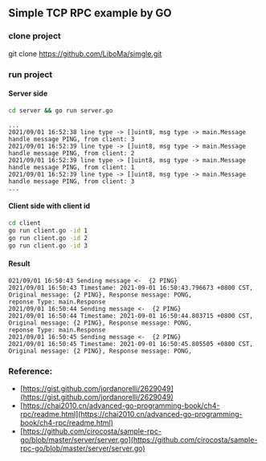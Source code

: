 ## Simple TCP RPC example by GO

### clone project 

git clone https://github.com/LiboMa/simgle.git

### run project

#### Server side

```bash
cd server && go run server.go
```
    ...
    2021/09/01 16:52:38 line type -> []uint8, msg type -> main.Message
    handle message PING, from client: 3
    2021/09/01 16:52:39 line type -> []uint8, msg type -> main.Message
    handle message PING, from client: 2
    2021/09/01 16:52:39 line type -> []uint8, msg type -> main.Message
    handle message PING, from client: 1
    2021/09/01 16:52:39 line type -> []uint8, msg type -> main.Message
    handle message PING, from client: 3
    ...


#### Client side with client id
```bash
cd client 
go run client.go -id 1
go run client.go -id 2
go run client.go -id 3

```

#### Result

    021/09/01 16:50:43 Sending message <-  {2 PING}
    2021/09/01 16:50:43 Timestame: 2021-09-01 16:50:43.796673 +0800 CST, Original message: {2 PING}, Response message: PONG,
    reponse Type: main.Response
    2021/09/01 16:50:44 Sending message <-  {2 PING}
    2021/09/01 16:50:44 Timestame: 2021-09-01 16:50:44.803715 +0800 CST, Original message: {2 PING}, Response message: PONG,
    reponse Type: main.Response
    2021/09/01 16:50:45 Sending message <-  {2 PING}
    2021/09/01 16:50:45 Timestame: 2021-09-01 16:50:45.805505 +0800 CST, Original message: {2 PING}, Response message: PONG,


### Reference:
* [https://gist.github.com/jordanorelli/2629049](https://gist.github.com/jordanorelli/2629049)
* [https://chai2010.cn/advanced-go-programming-book/ch4-rpc/readme.html](https://chai2010.cn/advanced-go-programming-book/ch4-rpc/readme.html)
* [https://github.com/cirocosta/sample-rpc-go/blob/master/server/server.go](https://github.com/cirocosta/sample-rpc-go/blob/master/server/server.go)
